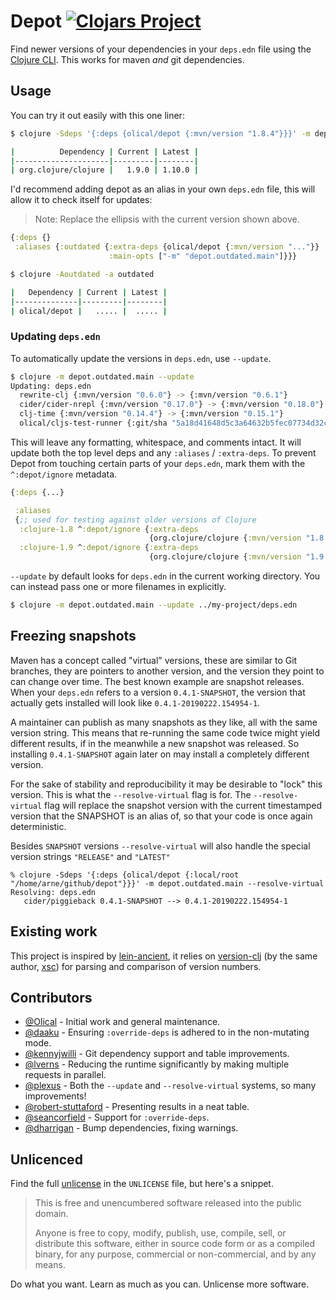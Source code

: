 # Depot [![Clojars Project](https://img.shields.io/clojars/v/olical/depot.svg)](https://clojars.org/olical/depot)

Find newer versions of your dependencies in your `deps.edn` file using the [Clojure CLI][cli]. This works for maven _and_ git dependencies.

## Usage

You can try it out easily with this one liner:

```bash
$ clojure -Sdeps '{:deps {olical/depot {:mvn/version "1.8.4"}}}' -m depot.outdated.main

|          Dependency | Current | Latest |
|---------------------|---------|--------|
| org.clojure/clojure |   1.9.0 | 1.10.0 |
```

I'd recommend adding depot as an alias in your own `deps.edn` file, this will allow it to check itself for updates:

> Note: Replace the ellipsis with the current version shown above.

```clojure
{:deps {}
 :aliases {:outdated {:extra-deps {olical/depot {:mvn/version "..."}}
                      :main-opts ["-m" "depot.outdated.main"]}}}
```

```bash
$ clojure -Aoutdated -a outdated

|   Dependency | Current | Latest |
|--------------|---------|--------|
| olical/depot |   ..... |  ..... |
```

### Updating `deps.edn`

To automatically update the versions in `deps.edn`, use `--update`.

```bash
$ clojure -m depot.outdated.main --update
Updating: deps.edn
  rewrite-clj {:mvn/version "0.6.0"} -> {:mvn/version "0.6.1"}
  cider/cider-nrepl {:mvn/version "0.17.0"} -> {:mvn/version "0.18.0"}
  clj-time {:mvn/version "0.14.4"} -> {:mvn/version "0.15.1"}
  olical/cljs-test-runner {:git/sha "5a18d41648d5c3a64632b5fec07734d32cca7671"} -> {:git/sha "da9710b389782d4637ef114176f6e741225e16f0"}
```

This will leave any formatting, whitespace, and comments intact. It will update
both the top level deps and any `:aliases` / `:extra-deps`. To prevent Depot
from touching certain parts of your `deps.edn`, mark them with the
`^:depot/ignore` metadata.

``` clojure
{:deps {...}

 :aliases
 {;; used for testing against older versions of Clojure
  :clojure-1.8 ^:depot/ignore {:extra-deps
                               {org.clojure/clojure {:mvn/version "1.8.0"}}}
  :clojure-1.9 ^:depot/ignore {:extra-deps
                               {org.clojure/clojure {:mvn/version "1.9.0"}}}}}
```

`--update` by default looks for `deps.edn` in the current working directory. You
can instead pass one or more filenames in explicitly.

``` bash
$ clojure -m depot.outdated.main --update ../my-project/deps.edn
```

## Freezing snapshots

Maven has a concept called "virtual" versions, these are similar to Git branches, they are pointers to another version, and the version they point to can change over time. The best known example are snapshot releases. When your `deps.edn` refers to a version `0.4.1-SNAPSHOT`, the version that actually gets installed will look like `0.4.1-20190222.154954-1`.

A maintainer can publish as many snapshots as they like, all with the same version string. This means that re-running the same code twice might yield different results, if in the meanwhile a new snapshot was released. So installing `0.4.1-SNAPSHOT` again later on may install a completely different version.

For the sake of stability and reproducibility it may be desirable to "lock" this version. This is what the `--resolve-virtual` flag is for. The `--resolve-virtual` flag will replace the snapshot version with the current timestamped version that the SNAPSHOT is an alias of, so that your code is once again deterministic.

Besides `SNAPSHOT` versions `--resolve-virtual` will also handle the special version strings `"RELEASE"` and `"LATEST"`

```
% clojure -Sdeps '{:deps {olical/depot {:local/root "/home/arne/github/depot"}}}' -m depot.outdated.main --resolve-virtual
Resolving: deps.edn
   cider/piggieback 0.4.1-SNAPSHOT --> 0.4.1-20190222.154954-1
```

## Existing work

This project is inspired by [lein-ancient][], it relies on [version-clj][] (by the same author, [xsc][]) for parsing and comparison of version numbers.

## Contributors

 * [@Olical](https://github.com/Olical) - Initial work and general maintenance.
 * [@daaku](https://github.com/daaku) - Ensuring `:override-deps` is adhered to in the non-mutating mode.
 * [@kennyjwilli](https://github.com/kennyjwilli) - Git dependency support and table improvements.
 * [@lverns](https://github.com/lverns) - Reducing the runtime significantly by making multiple requests in parallel.
 * [@plexus](https://github.com/plexus) - Both the `--update` and `--resolve-virtual` systems, so many improvements!
 * [@robert-stuttaford](https://github.com/robert-stuttaford) - Presenting results in a neat table.
 * [@seancorfield](https://github.com/seancorfield) - Support for `:override-deps`.
 * [@dharrigan](https://github.com/dharrigan) - Bump dependencies, fixing warnings.

## Unlicenced

Find the full [unlicense][] in the `UNLICENSE` file, but here's a snippet.

>This is free and unencumbered software released into the public domain.
>
>Anyone is free to copy, modify, publish, use, compile, sell, or distribute this software, either in source code form or as a compiled binary, for any purpose, commercial or non-commercial, and by any means.

Do what you want. Learn as much as you can. Unlicense more software.

[unlicense]: http://unlicense.org/
[lein-ancient]: https://github.com/xsc/lein-ancient
[version-clj]: https://github.com/xsc/version-clj
[xsc]: https://github.com/xsc
[cli]: https://clojure.org/guides/deps_and_cli
